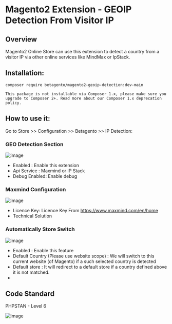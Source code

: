 # Magento2 Extension - GEOIP Detection From Visitor IP

## Overview
Magento2 Online Store can use this extension to detect a country from a visitor IP via other online services like MindMax or IpStack.

## Installation:
```
composer require betagento/magento2-geoip-detection:dev-main
```
`This package is not installable via Composer 1.x, please make sure you upgrade to Composer 2+. Read more about our Composer 1.x deprecation policy.`

## How to use it:
Go to Store >> Configuration >> Betagento >> IP Detection:
### GEO Detection Section
![image](https://user-images.githubusercontent.com/820411/145790027-e8285353-71ff-4580-8808-238fd444a43b.png)


- Enabled : Enable this extension
- Api Service : Maxmind or IP Stack
- Debug Enabled: Enable debug


### Maxmind Configuration

![image](https://user-images.githubusercontent.com/820411/145790155-5ebcebf4-11d6-4820-b5d8-8fdccedd6a60.png)

- Licence Key: Licence Key From https://www.maxmind.com/en/home
- Technical Solution

### Automatically Store Switch

![image](https://user-images.githubusercontent.com/820411/145790745-d4029f94-027c-4cb4-bef4-859931915c2c.png)

- Enabled : Enable this feature
- Default Country (Please use website scope) : We will switch to this current website (of Magento) if a such selected country is detected
- Default store : It will redirect to a default store if a country defined above it is not matched.
-  
## Code Standard

PHPSTAN - Level 6

![image](https://user-images.githubusercontent.com/820411/145785069-6d74d9f0-d50c-45f5-a9ff-03ca4d9a806d.png)
